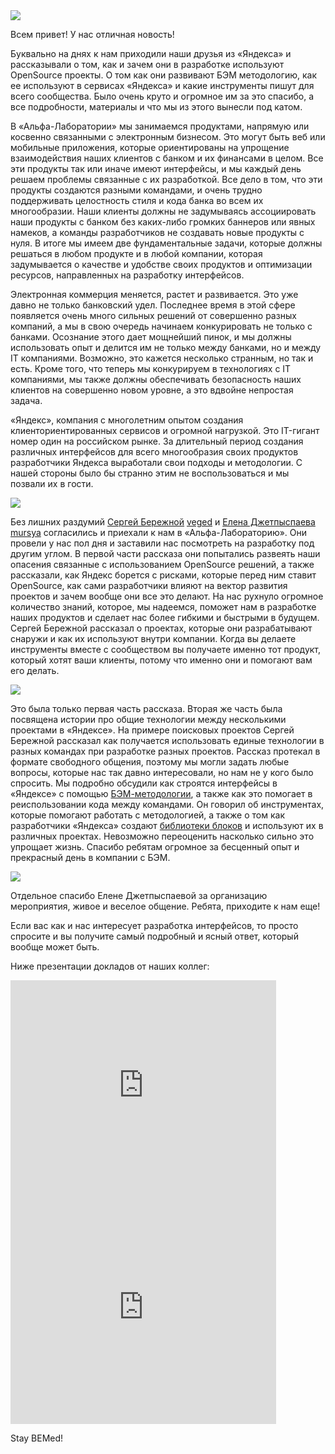 <img src="//github.com/bem/bem-method/blob/bem-info-data/blog/alfa-lab-seminar-2014/alfa-lab-1.jpg">

Всем привет! У нас отличная новость!

Буквально на днях к нам приходили наши друзья из «Яндекса» и рассказывали о том, как и зачем они в разработке используют OpenSource проекты. О том как они развивают БЭМ методологию, как ее используют в сервисах «Яндекса» и какие инструменты пишут для всего сообщества. Было очень круто и огромное им за это спасибо, а все подробности, материалы и что мы из этого вынесли под катом.

В «Альфа-Лаборатории» мы занимаемся продуктами, напрямую или косвенно связанными с электронным бизнесом. Это могут быть веб или мобильные приложения, которые ориентированы на упрощение взаимодействия наших клиентов с банком и их финансами в целом. Все эти продукты так или иначе имеют интерфейсы, и мы каждый день решаем проблемы связанные с их разработкой. Все дело в том, что эти продукты создаются разными командами, и очень трудно поддерживать целостность стиля и кода банка во всем их многообразии. Наши клиенты должны не задумываясь ассоциировать наши продукты с банком без каких-либо громких баннеров или явных намеков, а команды разработчиков не создавать новые продукты с нуля. В итоге мы имеем две фундаментальные задачи, которые должны решаться в любом продукте и в любой компании, которая задумывается о качестве и удобстве своих продуктов и оптимизации ресурсов, направленных на разработку интерфейсов.

Электронная коммерция меняется, растет и развивается. Это уже давно не только банковский удел. Последнее время в этой сфере появляется очень много сильных решений от совершенно разных компаний, а мы в свою очередь начинаем конкурировать не только с банками. Осознание этого дает мощнейший пинок, и мы должны использовать опыт и делится им не только между банками, но и между IT компаниями. Возможно, это кажется несколько странным, но так и есть. Кроме того, что теперь мы конкурируем в технологиях с IT компаниями, мы также должны обеспечивать безопасность наших клиентов на совершенно новом уровне, а это вдвойне непростая задача.

«Яндекс», компания с многолетним опытом создания клиенториентированных сервисов и огромной нагрузкой. Это IT-гигант номер один на российском рынке. За длительный период создания различных интерфейсов для всего многообразия своих продуктов разработчики Яндекса выработали свои подходы и методологии. С нашей стороны было бы странно этим не воспользоваться и мы позвали их в гости.

<img src="//github.com/bem/bem-method/blob/bem-info-data/blog/alfa-lab-seminar-2014/alfa-lab-2.jpg">

Без лишних раздумий <a href="https://tech.yandex.ru/people/34/">Сергей Бережной</a> <a href="http://habrahabr.ru/users/veged/" class="user_link">veged</a> и <a href="https://tech.yandex.ru/people/72798/">Елена Джетпыспаева</a> <a href="http://habrahabr.ru/users/mursya/" class="user_link">mursya</a> согласились и приехали к нам в «Альфа-Лабораторию». Они провели у нас пол дня и заставили нас посмотреть на разработку под другим углом. В первой части рассказа они попытались развеять наши опасения связанные с использованием OpenSource решений, а также рассказали, как Яндекс борется с рисками, которые перед ним ставит OpenSource, как сами разработчики влияют на вектор развития проектов и зачем вообще они все это делают. На нас рухнуло огромное количество знаний, которое, мы надеемся, поможет нам в разработке наших продуктов и сделает нас более гибкими и быстрыми в будущем. Сергей Бережной рассказал о проектах, которые они разрабатывают снаружи и как их используют внутри компании. Когда вы делаете инструменты вместе с сообществом вы получаете именно тот продукт, который хотят ваши клиенты, потому что именно они и помогают вам его делать.

<img src="//github.com/bem/bem-method/blob/bem-info-data/blog/alfa-lab-seminar-2014/alfa-lab-3.jpg">

Это была только первая часть рассказа. Вторая же часть была посвящена истории про общие технологии между несколькими проектами в «Яндексе». На примере поисковых проектов Сергей Бережной рассказал как получается использовать единые технологии в разных командах при разработке разных проектов. Рассказ протекал в формате свободного общения, поэтому мы могли задать любые вопросы, которые нас так давно интересовали, но нам не у кого было спросить. Мы подробно обсудили как строятся интерфейсы в «Яндексе» с помощью <a href="http://ru.bem.info/">БЭМ-методологии</a>, а также как это помогает в реиспользовании кода между командами. Он говорил об инструментах, которые помогают работать с методологией, а также о том как разработчики «Яндекса» создают <a href="http://ru.bem.info/libs/">библиотеки блоков</a> и используют их в различных проектах. Невозможно переоценить насколько сильно это упрощает жизнь. Спасибо ребятам огромное за бесценный опыт и прекрасный день в компании с БЭМ.

<img src="//github.com/bem/bem-method/blob/bem-info-data/blog/alfa-lab-seminar-2014/alfa-lab-4.jpg">

Отдельное спасибо Елене Джетпыспаевой за организацию мероприятия, живое и веселое общение. Ребята, приходите к нам еще!

Если вас как и нас интересует разработка интерфейсов, то просто спросите и вы получите самый подробный и ясный ответ, который вообще может быть.

Ниже презентации докладов от наших коллег:

<div class="slideshow"><iframe src="http://www.slideshare.net/slideshow/embed_code/38824836" width="425" height="355" frameborder="0" marginwidth="0" marginheight="0" scrolling="no"></iframe></div>

<div class="slideshow"><iframe src="http://www.slideshare.net/slideshow/embed_code/38824845" width="425" height="355" frameborder="0" marginwidth="0" marginheight="0" scrolling="no"></iframe></div>

Stay BEMed! 
